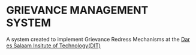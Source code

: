 # GRIEVANCE MANAGEMENT SYSTEM

A system created to implement Grievance Redress Mechanisms at the [Dar es Salaam Insitute of Technology(DIT)](https://www.dit.ac.tz/)